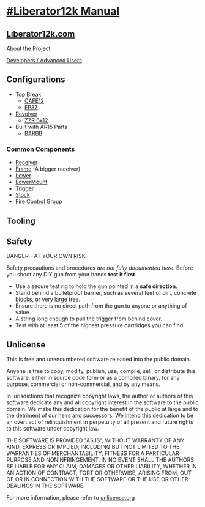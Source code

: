 # [\#Liberator12k Manual](README.md)
## [Liberator12k.com](https://Liberator12k.com)

[About the Project](About.md)

[Developers / Advanced Users](Developers.md)

## Configurations
 * [Top Break](Receiver/Forend/TopBreak.md)
   * [CAFE12](Receiver/Forend/TopBreak_CAFE12.md)
   * [FP37](Receiver/Forend/TopBreak_FP37.md)
 * [Revolver](Receiver/Forend/Revolver.md)
   * [ZZR 6x12](Receiver/Forend/Revolver_ZZR612.md)
 * Built with AR15 Parts
   * [BARBB](Receiver/BARBB/BARBB.md)
  
### Common Components
 * [Receiver](Receiver/Receiver.md)
 * [Frame](Receiver/Frame.md) (A bigger receiver)
 * [Lower](Receiver/Lower/Lower.md)
 * [LowerMount](Receiver/Lower/LowerMount.md)
 * [Trigger](Receiver/Lower/Trigger.md)
 * [Stock](Receiver/Stock.md)
 * [Fire Control Group](Receiver/FCG.md)
 
## Tooling


 

## Safety
DANGER - AT YOUR OWN RISK

Safety precautions and procedures *are not fully documented here*. Before you shoot any DIY gun from your hands **test it first**.

* Use a secure test rig to hold the gun pointed in a **safe direction**.
* Stand behind a bulletproof barrier, such as several feet of dirt, concrete blocks, or very large tree.
* Ensure there is no direct path from the gun to anyone or anything of value.
* A string long enough to pull the trigger from behind cover.
* Test with at least 5 of the highest pressure cartridges you can find.

## Unlicense
This is free and unencumbered software released into the public domain.

Anyone is free to copy, modify, publish, use, compile, sell, or
distribute this software, either in source code form or as a compiled
binary, for any purpose, commercial or non-commercial, and by any
means.

In jurisdictions that recognize copyright laws, the author or authors
of this software dedicate any and all copyright interest in the
software to the public domain. We make this dedication for the benefit
of the public at large and to the detriment of our heirs and
successors. We intend this dedication to be an overt act of
relinquishment in perpetuity of all present and future rights to this
software under copyright law.

THE SOFTWARE IS PROVIDED "AS IS", WITHOUT WARRANTY OF ANY KIND,
EXPRESS OR IMPLIED, INCLUDING BUT NOT LIMITED TO THE WARRANTIES OF
MERCHANTABILITY, FITNESS FOR A PARTICULAR PURPOSE AND NONINFRINGEMENT.
IN NO EVENT SHALL THE AUTHORS BE LIABLE FOR ANY CLAIM, DAMAGES OR
OTHER LIABILITY, WHETHER IN AN ACTION OF CONTRACT, TORT OR OTHERWISE,
ARISING FROM, OUT OF OR IN CONNECTION WITH THE SOFTWARE OR THE USE OR
OTHER DEALINGS IN THE SOFTWARE.

For more information, please refer to [unlicense.org](http://unlicense.org/)
